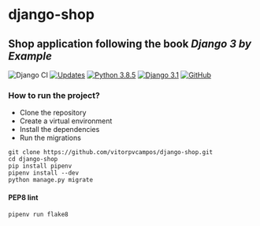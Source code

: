 # django-shop
## Shop application following the book _Django 3 by Example_

![Django CI](https://github.com/vitorpvcampos/django-shop/workflows/Django%20CI/badge.svg)
[![Updates](https://pyup.io/repos/github/vitorpvcampos/django-shop/shield.svg)](https://pyup.io/repos/github/vitorpvcampos/django-shop/)
[![Python 3.8.5](https://img.shields.io/badge/python-3.8.5-blue.svg)](https://www.python.org/downloads/release/python-385/)
[![Django 3.1](https://img.shields.io/badge/django-3.1-blue.svg)](https://www.djangoproject.com/download/)
[![GitHub](https://img.shields.io/github/license/mashape/apistatus.svg)](https://github.com/vitorpvcampos/django-shop/blob/master/LICENSE)

### How to run the project?

* Clone the repository
* Create a virtual environment
* Install the dependencies
* Run the migrations

```
git clone https://github.com/vitorpvcampos/django-shop.git
cd django-shop
pip install pipenv
pipenv install --dev
python manage.py migrate

```

#### PEP8 lint
```
pipenv run flake8
```
